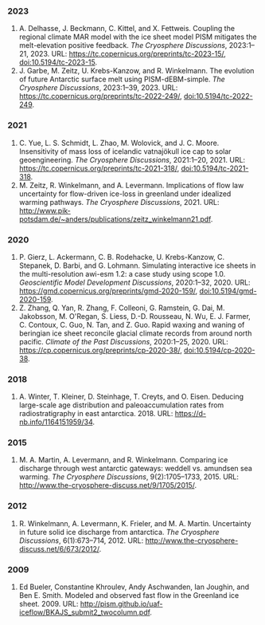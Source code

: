 ### 2023

1. A\. Delhasse, J\. Beckmann, C\. Kittel, and X\. Fettweis\. Coupling the regional climate MAR model with the ice sheet model PISM mitigates the melt\-elevation positive feedback\. *The Cryosphere Discussions*, 2023:1–21, 2023\. URL: [https://tc\.copernicus\.org/preprints/tc\-2023\-15/](https://tc.copernicus.org/preprints/tc-2023-15/), [doi:10\.5194/tc\-2023\-15](https://doi.org/10.5194/tc-2023-15)\.   
2. J\. Garbe, M\. Zeitz, U\. Krebs\-Kanzow, and R\. Winkelmann\. The evolution of future Antarctic surface melt using PISM\-dEBM\-simple\. *The Cryosphere Discussions*, 2023:1–39, 2023\. URL: [https://tc\.copernicus\.org/preprints/tc\-2022\-249/](https://tc.copernicus.org/preprints/tc-2022-249/), [doi:10\.5194/tc\-2022\-249](https://doi.org/10.5194/tc-2022-249)\.   

### 2021

1. C\. Yue, L\. S\. Schmidt, L\. Zhao, M\. Wolovick, and J\. C\. Moore\. Insensitivity of mass loss of icelandic vatnajökull ice cap to solar geoengineering\. *The Cryosphere Discussions*, 2021:1–20, 2021\. URL: [https://tc\.copernicus\.org/preprints/tc\-2021\-318/](https://tc.copernicus.org/preprints/tc-2021-318/), [doi:10\.5194/tc\-2021\-318](https://doi.org/10.5194/tc-2021-318)\.   
2. M\. Zeitz, R\. Winkelmann, and A\. Levermann\. Implications of flow law uncertainty for flow\-driven ice\-loss in greenland under idealized warming pathways\. *The Cryosphere Discussions*, 2021\. URL: [http://www\.pik\-potsdam\.de/~anders/publications/zeitz\_winkelmann21\.pdf](http://www.pik-potsdam.de/~anders/publications/zeitz_winkelmann21.pdf)\.   

### 2020

1. P\. Gierz, L\. Ackermann, C\. B\. Rodehacke, U\. Krebs\-Kanzow, C\. Stepanek, D\. Barbi, and G\. Lohmann\. Simulating interactive ice sheets in the multi\-resolution awi\-esm 1\.2: a case study using scope 1\.0\. *Geoscientific Model Development Discussions*, 2020:1–32, 2020\. URL: [https://gmd\.copernicus\.org/preprints/gmd\-2020\-159/](https://gmd.copernicus.org/preprints/gmd-2020-159/), [doi:10\.5194/gmd\-2020\-159](https://doi.org/10.5194/gmd-2020-159)\.   
2. Z\. Zhang, Q\. Yan, R\. Zhang, F\. Colleoni, G\. Ramstein, G\. Dai, M\. Jakobsson, M\. O'Regan, S\. Liess, D\.\-D\. Rousseau, N\. Wu, E\. J\. Farmer, C\. Contoux, C\. Guo, N\. Tan, and Z\. Guo\. Rapid waxing and waning of beringian ice sheet reconcile glacial climate records from around north pacific\. *Climate of the Past Discussions*, 2020:1–25, 2020\. URL: [https://cp\.copernicus\.org/preprints/cp\-2020\-38/](https://cp.copernicus.org/preprints/cp-2020-38/), [doi:10\.5194/cp\-2020\-38](https://doi.org/10.5194/cp-2020-38)\.   

### 2018

1. A\. Winter, T\. Kleiner, D\. Steinhage, T\. Creyts, and O\. Eisen\. Deducing large\-scale age distribution and paleoaccumulation rates from radiostratigraphy in east antarctica\. 2018\. URL: [https://d\-nb\.info/1164151959/34](https://d-nb.info/1164151959/34)\.   

### 2015

1. M\. A\. Martin, A\. Levermann, and R\. Winkelmann\. Comparing ice discharge through west antarctic gateways: weddell vs\. amundsen sea warming\. *The Cryosphere Discussions*, 9\(2\):1705–1733, 2015\. URL: [http://www\.the\-cryosphere\-discuss\.net/9/1705/2015/](http://www.the-cryosphere-discuss.net/9/1705/2015/)\.   

### 2012

1. R\. Winkelmann, A\. Levermann, K\. Frieler, and M\. A\. Martin\. Uncertainty in future solid ice discharge from antarctica\. *The Cryosphere Discussions*, 6\(1\):673–714, 2012\. URL: [http://www\.the\-cryosphere\-discuss\.net/6/673/2012/](http://www.the-cryosphere-discuss.net/6/673/2012/)\.   

### 2009

1. Ed Bueler, Constantine Khroulev, Andy Aschwanden, Ian Joughin, and Ben E\. Smith\. Modeled and observed fast flow in the Greenland ice sheet\. 2009\. URL: [http://pism\.github\.io/uaf\-iceflow/BKAJS\_submit2\_twocolumn\.pdf](http://pism.github.io/uaf-iceflow/BKAJS_submit2_twocolumn.pdf)\.   

